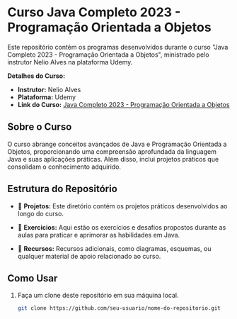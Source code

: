 # Curso Java Completo 2023 - Programação Orientada a Objetos

Este repositório contém os programas desenvolvidos durante o curso "Java Completo 2023 - Programação Orientada a Objetos", ministrado pelo instrutor Nelio Alves na plataforma Udemy.

**Detalhes do Curso:**
- **Instrutor:** Nelio Alves
- **Plataforma:** Udemy
- **Link do Curso:** [Java Completo 2023 - Programação Orientada a Objetos](https://www.udemy.com/course/java-curso-completo/)

## Sobre o Curso

O curso abrange conceitos avançados de Java e Programação Orientada a Objetos, proporcionando uma compreensão aprofundada da linguagem Java e suas aplicações práticas. Além disso, inclui projetos práticos que consolidam o conhecimento adquirido.

## Estrutura do Repositório

- 📁 **Projetos:** Este diretório contém os projetos práticos desenvolvidos ao longo do curso.

- 📁 **Exercicios:** Aqui estão os exercícios e desafios propostos durante as aulas para praticar e aprimorar as habilidades em Java.

- 📁 **Recursos:** Recursos adicionais, como diagramas, esquemas, ou qualquer material de apoio relacionado ao curso.

## Como Usar

1. Faça um clone deste repositório em sua máquina local.
   ```bash
   git clone https://github.com/seu-usuario/nome-do-repositorio.git
